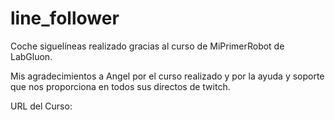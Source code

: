 # line_follower
Coche siguelíneas realizado gracias al curso de MiPrimerRobot de LabGluon.

Mis agradecimientos a Angel por el curso realizado y por la ayuda y soporte que nos proporciona en todos sus directos de twitch.

URL del Curso: 
